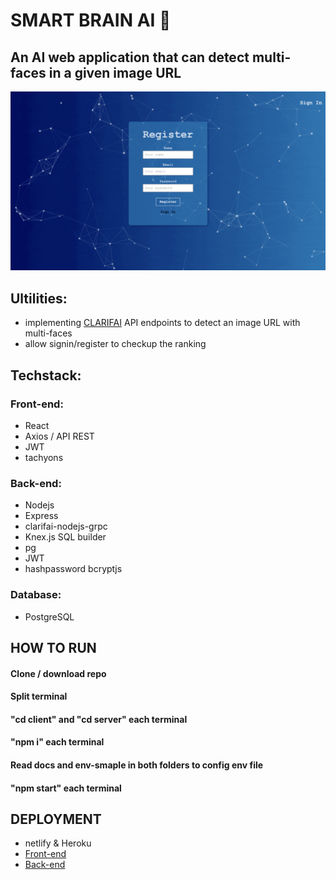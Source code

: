 # SMART BRAIN AI 🤖

## An AI web application that can detect multi-faces in a given image URL

![](https://github.com/Liam1809/smartbrain-ai/blob/master/Assets/animated.gif)

## Ultilities:

- implementing [CLARIFAI](https://docs.clarifai.com) API endpoints to detect an image URL with multi-faces
- allow signin/register to checkup the ranking

## Techstack:

### Front-end:

- React
- Axios / API REST
- JWT
- tachyons

### Back-end:

- Nodejs
- Express
- clarifai-nodejs-grpc
- Knex.js SQL builder
- pg
- JWT
- hashpassword bcryptjs

### Database:

- PostgreSQL

## HOW TO RUN

#### Clone / download repo

#### Split terminal

#### "cd client" and "cd server" each terminal

#### "npm i" each terminal

#### Read docs and env-smaple in both folders to config env file

#### "npm start" each terminal

## DEPLOYMENT

- netlify & Heroku
- [Front-end](https://liam1809.github.io/smartbrain-ai)
- [Back-end](https://liam-smartbrain-ai.herokuapp.com)
